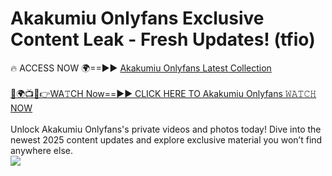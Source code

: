 # Akakumiu Onlyfans Exclusive Content Leak - Fresh Updates! (tfio)

🔥 ACCESS NOW 🌍==►► <a href="https://tinyurl.com/kvy9nzfs" rel="nofollow">Akakumiu Onlyfans Latest Collection</a>
<br><br>
[🔴🌍📺📱👉WA𝚃CH Now==►► CLICK HERE TO Akakumiu Onlyfans 𝚆𝙰𝚃𝙲𝙷 NOW](https://tinyurl.com/kvy9nzfs)
<br><br>
Unlock Akakumiu Onlyfans's private videos and photos today! Dive into the newest 2025 content updates and explore exclusive material you won’t find anywhere else.
<br>
<a href="https://tinyurl.com/kvy9nzfs" rel="nofollow" data-target="animated-image.originalLink"><img src="https://camo.githubusercontent.com/8a4f000d20f83aca3bf7ec5f350d767afa0574a8a352519fd8cfa583a6f93a33/68747470733a2f2f692e696d6775722e636f6d2f644a486b345a712e676966" data-canonical-src="https://i.imgur.com/dJHk4Zq.gif" style="max-width: 100%; display: inline-block;" data-target="animated-image.originalImage"></a>
<br>
